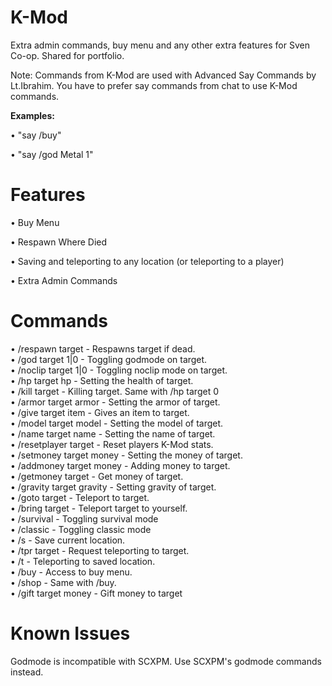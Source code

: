 # K-Mod
Extra admin commands, buy menu and any other extra features for Sven Co-op. Shared for portfolio.

Note: Commands from K-Mod are used with Advanced Say Commands by Lt.Ibrahim. You have to prefer say commands from chat to use K-Mod commands.

<b>Examples:</b>

• "say /buy"

• "say /god Metal 1"

# Features
• Buy Menu

• Respawn Where Died

• Saving and teleporting to any location (or teleporting to a player)

• Extra Admin Commands

# Commands
• /respawn target - Respawns target if dead.<br>
• /god target 1|0 - Toggling godmode on target.<br>
• /noclip target 1|0 - Toggling noclip mode on target.<br>
• /hp target hp - Setting the health of target.<br>
• /kill target - Killing target. Same with /hp target 0<br>
• /armor target armor - Setting the armor of target.<br>
• /give target item - Gives an item to target.<br>
• /model target model - Setting the model of target.<br>
• /name target name - Setting the name of target.<br>
• /resetplayer target - Reset players K-Mod stats.<br>
• /setmoney target money - Setting the money of target.<br>
• /addmoney target money - Adding money to target.<br>
• /getmoney target - Get money of target.<br>
• /gravity target gravity - Setting gravity of target.<br>
• /goto target - Teleport to target.<br>
• /bring target - Teleport target to yourself.<br>
• /survival - Toggling survival mode<br>
• /classic - Toggling classic mode<br>
• /s - Save current location.<br>
• /tpr target - Request teleporting to target.<br>
• /t - Teleporting to saved location.<br>
• /buy - Access to buy menu.<br>
• /shop - Same with /buy.<br>
• /gift target money - Gift money to target<br>

# Known Issues
Godmode is incompatible with SCXPM. Use SCXPM's godmode commands instead.
